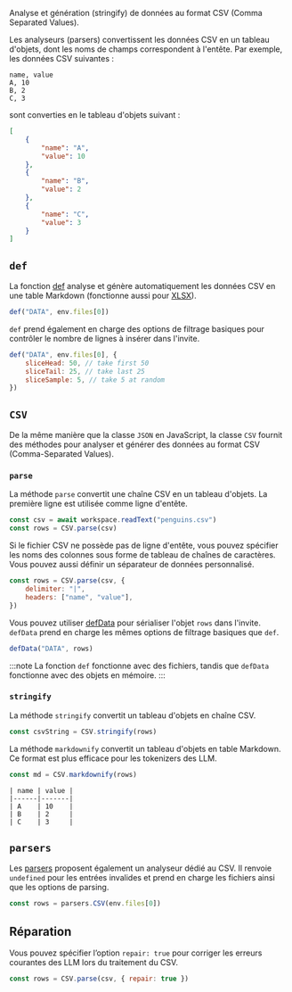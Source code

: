 Analyse et génération (stringify) de données au format CSV (Comma Separated Values).

Les analyseurs (parsers) convertissent les données CSV en un tableau d'objets, dont les noms de champs correspondent à l'entête. Par exemple, les données CSV suivantes :

```csv
name, value
A, 10
B, 2
C, 3
```

sont converties en le tableau d'objets suivant :

```json
[
    {
        "name": "A",
        "value": 10
    },
    {
        "name": "B",
        "value": 2
    },
    {
        "name": "C",
        "value": 3
    }
]
```

## `def`

La fonction [def](../../../reference/reference/scripts/context/) analyse et génère automatiquement les données CSV en une table Markdown (fonctionne aussi pour [XLSX](../../../reference/reference/scripts/xlsx/)).

```js assistant=false
def("DATA", env.files[0])
```

`def` prend également en charge des options de filtrage basiques pour contrôler le nombre de lignes à insérer dans l'invite.

```js assistant=false
def("DATA", env.files[0], {
    sliceHead: 50, // take first 50
    sliceTail: 25, // take last 25
    sliceSample: 5, // take 5 at random
})
```

## `CSV`

De la même manière que la classe `JSON` en JavaScript, la classe `CSV` fournit des méthodes pour analyser et générer des données au format CSV (Comma-Separated Values).

### `parse`

La méthode `parse` convertit une chaîne CSV en un tableau d'objets. La première ligne est utilisée comme ligne d'entête.

```js "CSV.parse"
const csv = await workspace.readText("penguins.csv")
const rows = CSV.parse(csv)
```

Si le fichier CSV ne possède pas de ligne d'entête, vous pouvez spécifier les noms des colonnes sous forme de tableau de chaînes de caractères. Vous pouvez aussi définir un séparateur de données personnalisé.

```js
const rows = CSV.parse(csv, {
    delimiter: "|",
    headers: ["name", "value"],
})
```

Vous pouvez utiliser [defData](../../../reference/reference/scripts/context/) pour sérialiser l'objet `rows` dans l'invite. `defData` prend en charge les mêmes options de filtrage basiques que `def`.

```js
defData("DATA", rows)
```

:::note
La fonction `def` fonctionne avec des fichiers, tandis que `defData` fonctionne avec des objets en mémoire.
:::

### `stringify`

La méthode `stringify` convertit un tableau d'objets en chaîne CSV.

```js "CSV.stringify"
const csvString = CSV.stringify(rows)
```

La méthode `markdownify` convertit un tableau d'objets en table Markdown. Ce format est plus efficace pour les tokenizers des LLM.

```js "CSV.markdownify"
const md = CSV.markdownify(rows)
```

```text
| name | value |
|------|-------|
| A    | 10    |
| B    | 2     |
| C    | 3     |
```

## `parsers`

Les [parsers](../../../reference/reference/scripts/parsers/) proposent également un analyseur dédié au CSV. Il renvoie `undefined` pour les entrées invalides et prend en charge les fichiers ainsi que les options de parsing.

```js
const rows = parsers.CSV(env.files[0])
```

## Réparation

Vous pouvez spécifier l’option `repair: true` pour corriger les erreurs courantes des LLM lors du traitement du CSV.

```js
const rows = CSV.parse(csv, { repair: true })
```